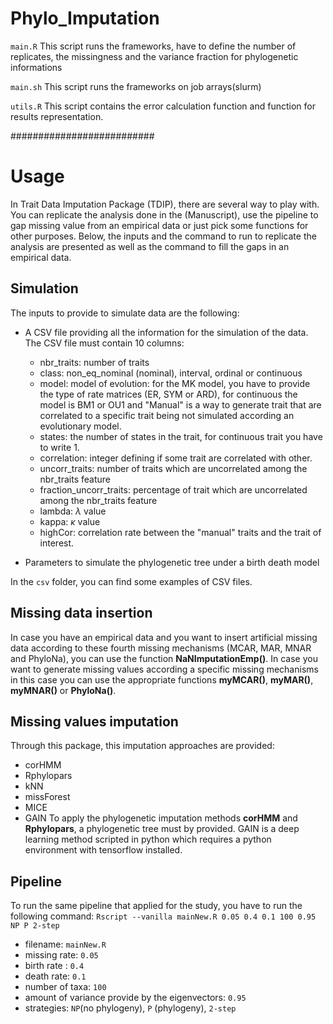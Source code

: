 # Phylo_Imputation

`main.R` This script runs the frameworks, have to define the number of replicates, the missingness and the variance fraction for phylogenetic informations

`main.sh` This script runs the frameworks on job arrays(slurm) 

`utils.R` This script contains the error calculation function and function for results representation. 

##########################

# Usage

In Trait Data Imputation Package (TDIP), there are several way to play with. You can replicate the analysis done in the (Manuscript), use the pipeline to gap missing value from an empirical data or just pick some functions for other purposes. Below, the inputs and the command to run to replicate the analysis are presented as well as the command to fill the gaps in an empirical data. 

## Simulation

The inputs to provide to simulate data are the following:

* A CSV file providing all the information for the simulation of the data. The CSV file must contain 10 columns:
  * nbr_traits: number of traits
  * class: non_eq_nominal (nominal), interval, ordinal or continuous
  * model: model of evolution: for the MK model, you have to provide the type of rate matrices (ER, SYM or ARD), for continuous the model is BM1 or OU1 and "Manual" is a way to generate trait that are correlated to a specific trait being not simulated according an evolutionary model.
  * states: the number of states in the trait, for continuous trait you have to write 1. 
  * correlation: integer defining if some trait are correlated with other.
  * uncorr_traits: number of traits which are uncorrelated among the nbr_traits feature
  * fraction_uncorr_traits: percentage of trait which are uncorrelated among the nbr_traits feature
  * lambda: $\lambda$ value
  * kappa: $\kappa$ value
  * highCor: correlation rate between the "manual" traits and the trait of interest.

* Parameters to simulate the phylogenetic tree under a birth death model

In the `csv` folder, you can find some examples of CSV files. 

## Missing data insertion

In case you have an empirical data and you want to insert artificial missing data according to these fourth missing mechanisms (MCAR, MAR, MNAR and PhyloNa), you can use the function **NaNImputationEmp()**. In case you want to generate missing values according a specific missing mechanisms in this case you can use the appropriate functions **myMCAR()**, **myMAR()**, **myMNAR()** or **PhyloNa()**.

## Missing values imputation

Through this package, this imputation approaches are provided:
 * corHMM
 * Rphylopars
 * kNN
 * missForest
 * MICE 
 * GAIN
To apply the phylogenetic imputation methods **corHMM** and **Rphylopars**, a phylogenetic tree must by provided. GAIN is a deep learning method scripted in python which requires a python environment with tensorflow installed. 

## Pipeline

To run the same pipeline that applied for the study, you have to run the following command:
`Rscript --vanilla mainNew.R 0.05 0.4 0.1 100 0.95 NP P 2-step`

 * filename: `mainNew.R`
 * missing rate: `0.05`
 * birth rate : `0.4`
 * death rate: `0.1`
 * number of taxa: `100`
 * amount of variance provide by the eigenvectors: `0.95`
 * strategies: `NP`(no phylogeny), `P` (phylogeny), `2-step`



